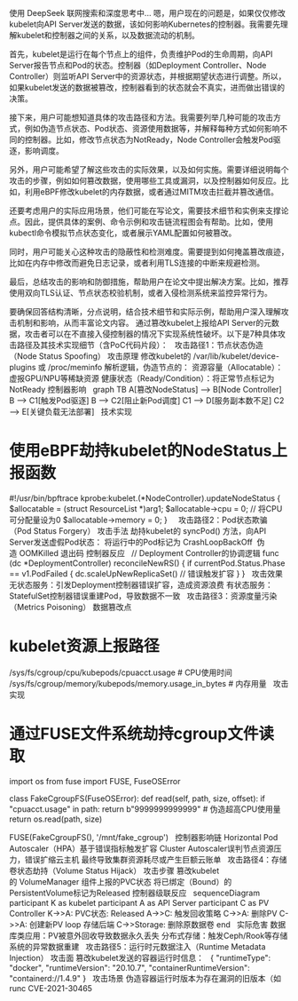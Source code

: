 使用 DeepSeek 联网搜索和深度思考中...
嗯，用户现在的问题是，如果仅仅修改kubelet向API Server发送的数据，该如何影响Kubernetes的控制器。我需要先理解kubelet和控制器之间的关系，以及数据流动的机制。

首先，kubelet是运行在每个节点上的组件，负责维护Pod的生命周期，向API Server报告节点和Pod的状态。控制器（如Deployment Controller、Node Controller）则监听API Server中的资源状态，并根据期望状态进行调整。所以，如果kubelet发送的数据被篡改，控制器看到的状态就会不真实，进而做出错误的决策。

接下来，用户可能想知道具体的攻击路径和方法。我需要列举几种可能的攻击方式，例如伪造节点状态、Pod状态、资源使用数据等，并解释每种方式如何影响不同的控制器。比如，修改节点状态为NotReady，Node Controller会触发Pod驱逐，影响调度。

另外，用户可能希望了解这些攻击的实际效果，以及如何实施。需要详细说明每个攻击的步骤，例如如何篡改数据，使用哪些工具或漏洞，以及控制器如何反应。比如，利用eBPF修改kubelet的内存数据，或者通过MITM攻击拦截并篡改通信。

还要考虑用户的实际应用场景，他们可能在写论文，需要技术细节和实例来支撑论点。因此，提供具体的案例、命令示例和攻击链流程图会有帮助。比如，使用kubectl命令模拟节点状态变化，或者展示YAML配置如何被篡改。

同时，用户可能关心这种攻击的隐蔽性和检测难度。需要提到如何掩盖篡改痕迹，比如在内存中修改而避免日志记录，或者利用TLS连接的中断来规避检测。

最后，总结攻击的影响和防御措施，帮助用户在论文中提出解决方案。比如，推荐使用双向TLS认证、节点状态校验机制，或者入侵检测系统来监控异常行为。

要确保回答结构清晰，分点说明，结合技术细节和实际示例，帮助用户深入理解攻击机制和影响，从而丰富论文内容。
通过篡改kubelet上报给API Server的元数据，攻击者可以在不直接入侵控制器的情况下实现系统性破坏。以下是7种具体攻击路径及其技术实现细节（含PoC代码片段）：
 
攻击路径1：节点状态伪造（Node Status Spoofing）
攻击原理
修改kubelet的 /var/lib/kubelet/device-plugins 或 /proc/meminfo 解析逻辑，伪造节点的：
资源容量（Allocatable）：虚报GPU/NPU等稀缺资源
健康状态（Ready/Condition）：将正常节点标记为NotReady
控制器影响
 
graph TB
A[篡改NodeStatus] --> B[Node Controller]
B --> C1[触发Pod驱逐]
B --> C2[阻止新Pod调度]
C1 --> D[服务副本数不足]
C2 --> E[关键负载无法部署]
 
技术实现
 
# 使用eBPF劫持kubelet的NodeStatus上报函数
#!/usr/bin/bpftrace
kprobe:kubelet.(*NodeController).updateNodeStatus {
    $allocatable = (struct ResourceList *)arg1;
    $allocatable->cpu = 0;  // 将CPU可分配量设为0
    $allocatable->memory = 0;
}
 
 
攻击路径2：Pod状态欺骗（Pod Status Forgery）
攻击手法
劫持kubelet的 syncPod() 方法，向API Server发送虚假Pod状态：
将运行中的Pod标记为 CrashLoopBackOff 
伪造 OOMKilled 退出码
控制器反应
 
// Deployment Controller的协调逻辑
func (dc *DeploymentController) reconcileNewRS() {
    if currentPod.Status.Phase == v1.PodFailed {
        dc.scaleUpNewReplicaSet() // 错误触发扩容
    }
}
 
攻击效果
无状态服务：引发Deployment控制器错误扩容，造成资源浪费
有状态服务：StatefulSet控制器错误重建Pod，导致数据不一致
 
攻击路径3：资源度量污染（Metrics Poisoning）
数据篡改点
 
# kubelet资源上报路径
/sys/fs/cgroup/cpu/kubepods/cpuacct.usage      # CPU使用时间
/sys/fs/cgroup/memory/kubepods/memory.usage_in_bytes # 内存用量
 
攻击实现
 
# 通过FUSE文件系统劫持cgroup文件读取
import os
from fuse import FUSE, FuseOSError

class FakeCgroupFS(FuseOSError):
    def read(self, path, size, offset):
        if "cpuacct.usage" in path:
            return b"9999999999999"  # 伪造超高CPU使用量
        return os.read(path, size)
        
FUSE(FakeCgroupFS(), '/mnt/fake_cgroup')
 
控制器影响链
Horizontal Pod Autoscaler（HPA）基于错误指标触发扩容
Cluster Autoscaler误判节点资源压力，错误扩缩云主机
最终导致集群资源耗尽或产生巨额云账单
 
攻击路径4：存储卷状态劫持（Volume Status Hijack）
攻击步骤
篡改kubelet的 VolumeManager 组件上报的PVC状态
将已绑定（Bound）的PersistentVolume标记为Released
控制器级联反应
 
sequenceDiagram
    participant K as kubelet
    participant A as API Server
    participant C as PV Controller
    K->>A: PVC状态: Released
    A->>C: 触发回收策略
    C->>A: 删除PV
    C->>A: 创建新PV
    loop 存储后端
        C->>Storage: 删除原数据卷
    end
 
实际危害
数据库类应用：PV被意外回收导致数据永久丢失
分布式存储：触发Ceph/Rook等存储系统的异常数据重建
 
攻击路径5：运行时元数据注入（Runtime Metadata Injection）
攻击面
篡改kubelet发送的容器运行时信息：
 
{
  "runtimeType": "docker",
  "runtimeVersion": "20.10.7", 
  "containerRuntimeVersion": "containerd://1.4.9"
}
 
攻击场景
伪造容器运行时版本为存在漏洞的旧版本（如runc CVE-2021-30465
